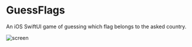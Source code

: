 # GuessFlags

An iOS SwiftUI game of guessing which flag belongs to the asked country.

![screen](docs/images/screen.png)
